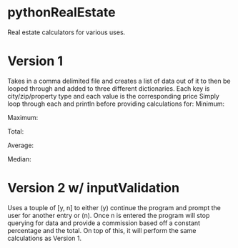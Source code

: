 # pythonRealEstate
Real estate calculators for various uses. 

# Version 1
Takes in a comma delimited file and creates a list of data out of it to then be looped through and added to three different dictionaries.
Each key is city/zip/property type and each value is the corresponding price
Simply loop through each and println before providing calculations for:
Minimum:

Maximum:

Total:  

Average:

Median: 

# Version 2 w/ inputValidation
Uses a touple of [y, n] to either (y) continue the program and prompt the user for another entry or (n).
Once n is entered the program will stop querying for data and provide a commission based off a constant percentage and the total.
On top of this, it will perform the same calculations as Version 1.
